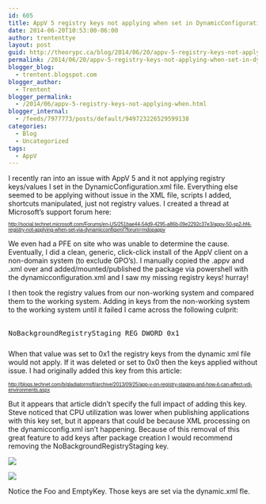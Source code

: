 ```yaml
---
id: 605
title: AppV 5 registry keys not applying when set in DynamicConfiguration.xml
date: 2014-06-20T10:53:00-06:00
author: trententtye
layout: post
guid: http://theorypc.ca/blog/2014/06/20/appv-5-registry-keys-not-applying-when-set-in-dynamicconfiguration-xml/
permalink: /2014/06/20/appv-5-registry-keys-not-applying-when-set-in-dynamicconfiguration-xml/
blogger_blog:
  - trentent.blogspot.com
blogger_author:
  - Trentent
blogger_permalink:
  - /2014/06/appv-5-registry-keys-not-applying-when.html
blogger_internal:
  - /feeds/7977773/posts/default/949723226529599138
categories:
  - Blog
  - Uncategorized
tags:
  - AppV
---
```

I recently ran into an issue with AppV 5 and it not applying registry keys/values I set in the DynamicConfiguration.xml file. Everything else seemed to be applying without issue in the XML file, scripts I added, shortcuts manipulated, just not registry values. I created a thread at Microsoft&#8217;s support forum here:  
<span style="font-family: Arial, Helvetica, sans-serif; font-size: x-small;"><br /> <a href="http://social.technet.microsoft.com/Forums/en-US/251bae44-54d9-4295-a86b-09e2292c37e3/appv-50-sp2-hf4-registry-not-applying-when-set-via-dynamicconfigxml?forum=mdopappv">http://social.technet.microsoft.com/Forums/en-US/251bae44-54d9-4295-a86b-09e2292c37e3/appv-50-sp2-hf4-registry-not-applying-when-set-via-dynamicconfigxml?forum=mdopappv</a></span>

We even had a PFE on site who was unable to determine the cause. Eventually, I did a clean, generic, click-click install of the AppV client on a non-domain system (to exclude GPO&#8217;s). I manually copied the .appv and .xml over and added/mounted/published the package via powershell with the dynamicconfiguration.xml and I saw my missing registry keys! hurray!

I then took the registry values from our non-working system and compared them to the working system. Adding in keys from the non-working system to the working system until it failed I came across the following culprit:  
<span style="color: #e06666;"><br /> </span>

<pre class="lang:reg decode:true ">NoBackgroundRegistryStaging REG_DWORD 0x1</pre>

<span style="font-family: Arial, Helvetica, sans-serif; font-size: x-small;"><br /> </span>When that value was set to 0x1 the registry keys from the dynamic xml file would not apply. If it was deleted or set to 0x0 then the keys applied without issue. I had originally added this key from this article:

<span style="font-family: Arial, Helvetica, sans-serif; font-size: x-small;"><a href="http://blogs.technet.com/b/gladiatormsft/archive/2013/09/25/app-v-on-registry-staging-and-how-it-can-affect-vdi-environments.aspx">http://blogs.technet.com/b/gladiatormsft/archive/2013/09/25/app-v-on-registry-staging-and-how-it-can-affect-vdi-environments.aspx</a></span>

But it appears that article didn&#8217;t specify the full impact of adding this key. Steve noticed that CPU utilization was lower when publishing applications with this key set, but it appears that could be because XML processing on the dynamicconfig.xml isn&#8217;t happening. Because of this removal of this great feature to add keys after package creation I would recommend removing the NoBackgroundRegistryStaging key.

[<img src="https://images-blogger-opensocial.googleusercontent.com/gadgets/proxy?url=http%3A%2F%2F1.bp.blogspot.com%2F-bDnihlGOsmk%2FU6RlvgPHs-I%2FAAAAAAAAAdI%2FeL24W5YptiE%2Fs1600%2Freg-applied.PNG&container=blogger&gadget=a&rewriteMime=image%2F*" border="0" />](http://1.bp.blogspot.com/-bDnihlGOsmk/U6RlvgPHs-I/AAAAAAAAAdI/eL24W5YptiE/s1600/reg-applied.PNG)

[<img src="https://images-blogger-opensocial.googleusercontent.com/gadgets/proxy?url=http%3A%2F%2F3.bp.blogspot.com%2F-SvlqAWlz02I%2FU6Rlv21fmhI%2FAAAAAAAAAdM%2FJJaUimWrofs%2Fs1600%2Freg-not-applied.PNG&container=blogger&gadget=a&rewriteMime=image%2F*" border="0" />](http://3.bp.blogspot.com/-SvlqAWlz02I/U6Rlv21fmhI/AAAAAAAAAdM/JJaUimWrofs/s1600/reg-not-applied.PNG)

Notice the Foo and EmptyKey. Those keys are set via the dynamic.xml fle.

<!-- AddThis Advanced Settings generic via filter on the_content -->

<!-- AddThis Share Buttons generic via filter on the_content -->
